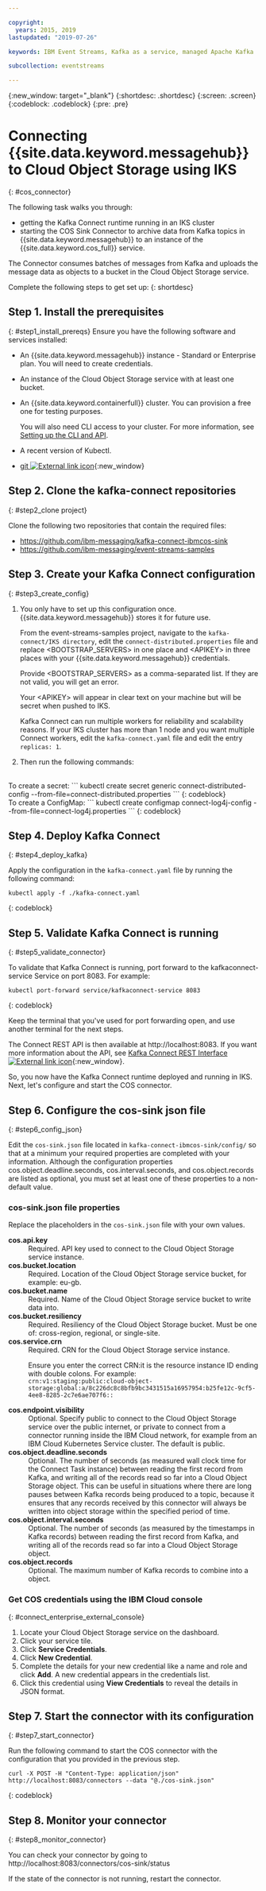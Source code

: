 ```yaml
---

copyright:
  years: 2015, 2019
lastupdated: "2019-07-26"

keywords: IBM Event Streams, Kafka as a service, managed Apache Kafka

subcollection: eventstreams

---
```


{:new_window: target="_blank"}
{:shortdesc: .shortdesc}
{:screen: .screen}
{:codeblock: .codeblock}
{:pre: .pre}

# Connecting {{site.data.keyword.messagehub}} to Cloud Object Storage using IKS
{: #cos_connector}

The following task walks you through:
* getting the Kafka Connect runtime running in an IKS cluster 
* starting the COS Sink Connector to archive data from Kafka topics in {{site.data.keyword.messagehub}} to an instance of the {{site.data.keyword.cos_full}} service. 

The Connector consumes batches of messages from Kafka and uploads the message data as objects to a bucket in the Cloud Object Storage service. 

Complete the following steps to get set up:
{: shortdesc}

## Step 1. Install the prerequisites
{: #step1_install_prereqs}
Ensure you have the following software and services installed:

* An {{site.data.keyword.messagehub}} instance - Standard or Enterprise plan. You will need to create credentials.
* An instance of the Cloud Object Storage service with at least one bucket.
* An {{site.data.keyword.containerfull}} cluster. You can provision a free one for testing purposes. 

    You will also need CLI access to your cluster. For more information, see
 [Setting up the CLI and API](/docs/containers?topic=containers-cs_cli_install).
* A recent version of Kubectl.
* [git ![External link icon](../../icons/launch-glyph.svg "External link icon")](https://git-scm.com/downloads){:new_window}

## Step 2. Clone the kafka-connect repositories
{: #step2_clone project}

Clone the following two repositories that contain the required files:

* https://github.com/ibm-messaging/kafka-connect-ibmcos-sink
* https://github.com/ibm-messaging/event-streams-samples


## Step 3. Create your Kafka Connect configuration
{: #step3_create_config}

1. You only have to set up this configuration once. {{site.data.keyword.messagehub}} stores it for future use.

    From the event-streams-samples project, navigate to the <code>kafka-connect/IKS directory</code>, edit the <code>connect-distributed.properties</code> file and replace &lt;BOOTSTRAP_SERVERS&gt; in one place and &lt;APIKEY&gt; in three places with your {{site.data.keyword.messagehub}} credentials.

    Provide &lt;BOOTSTRAP_SERVERS&gt; as a comma-separated list. If they are not valid, you will get an error.

    Your &lt;APIKEY&gt; will appear in clear text on your machine but will be secret when pushed to IKS.

    Kafka Connect can run multiple workers for reliability and scalability reasons. If your IKS cluster has more than 1 node and you want multiple Connect workers, edit the <code>kafka-connect.yaml</code> file and edit the entry <code>replicas: 1</code>.

2. Then run the following commands:
<br/>
    To create a secret: 
    ```
    kubectl create secret generic connect-distributed-config --from-file=connect-distributed.properties
   ```
    {: codeblock}
    <br/>
    To create a ConfigMap:
    ```
    kubectl create configmap connect-log4j-config --from-file=connect-log4j.properties
    ```
    {: codeblock}


## Step 4. Deploy Kafka Connect
{: #step4_deploy_kafka}

Apply the configuration in the <code>kafka-connect.yaml</code> file by running the following command:

```
kubectl apply -f ./kafka-connect.yaml
```
{: codeblock}


## Step 5. Validate Kafka Connect is running
{: #step5_validate_connector}

To validate that Kafka Connect is running, port forward to the kafkaconnect-service Service on port 8083. For example:

```
kubectl port-forward service/kafkaconnect-service 8083
```
{: codeblock}

Keep the terminal that you've used for port forwarding open, and use another terminal for the next steps.

The Connect REST API is then available at http://localhost:8083. If you want more information about the API, see
[Kafka Connect REST Interface ![External link icon](../../icons/launch-glyph.svg "External link icon")](http://kafka.apache.org/documentation/#connect_rest){:new_window}.

So, you now have the Kafka Connect runtime deployed and running in IKS. Next, let's configure and start the COS connector.


<!--
## Step 6. Build the connector
{: #step6_build_connector}

1. Clone the repository with the following command:

    ```
    git clone https://github.com/ibm-messaging/kafka-connect-ibmcos-sink
    ```

2. Change into the <code>kafka-connect-ibmcos-sink</code> directory:

    ```
    cd kafka-connect-ibmcos-sink
    ```

3. Build the connector using Gradle:

    ```
    $ gradle shadowJar
    ```
-->

## Step 6. Configure the cos-sink json file
{: #step6_config_json}

Edit the <code>cos-sink.json</code> file located in <code>kafka-connect-ibmcos-sink/config/</code> so that at a minimum your required properties are completed with your information. Although the configuration properties cos.object.deadline.seconds, cos.interval.seconds, and cos.object.records are listed as optional, you must set at least one of these properties to a non-default value.

### cos-sink.json file properties

Replace the placeholders in the <code>cos-sink.json</code> file with your own values.

<dl>
<dt><strong>cos.api.key</strong></dt>
<dd>Required. API key used to connect to the Cloud Object Storage service instance.</dd>
<dt><strong>cos.bucket.location</strong></dt>
<dd>Required. Location of the Cloud Object Storage service bucket, for example: eu-gb.</dd>
<dt><strong>cos.bucket.name</strong></dt>
<dd>Required. Name of the Cloud Object Storage service bucket to write data into.</dd>
<dt><strong>cos.bucket.resiliency</strong></dt>
<dd>Required. Resiliency of the Cloud Object Storage bucket. Must be one of: cross-region, regional, or single-site.</dd>
<dt><strong>cos.service.crn</strong></dt>
<dd>Required. CRN for the Cloud Object Storage service instance.
<p>Ensure you enter the correct CRN:it is the resource instance ID ending with double colons. For example:<br/> 
<code>crn:v1:staging:public:cloud-object-storage:global:a/8c226dc8c8bfb9bc3431515a16957954:b25fe12c-9cf5-4ee8-8285-2c7e6ae707f6::</code></dd>
<dt><strong>cos.endpoint.visibility</strong></dt>
<dd>Optional. Specify public to connect to the Cloud Object Storage service over the public internet, or private to connect from a connector running inside the IBM Cloud network, for example from an IBM Cloud Kubernetes Service cluster. The default is public.</dd>
<dt><strong>cos.object.deadline.seconds </strong></dt>
<dd>Optional. The number of seconds (as measured wall clock time for the Connect Task instance) between reading the first record from Kafka, and writing all of the records read so far into a Cloud Object Storage object. This can be useful in situations where there are long pauses between Kafka records being produced to a topic, because it ensures that any records received by this connector will always be written into object storage within the specified period of time.</dd>
<dt><strong>cos.object.interval.seconds</strong></dt>
<dd>Optional. The number of seconds (as measured by the timestamps in Kafka records) between reading the first record from Kafka, and writing all of the records read so far into a Cloud Object Storage object.</dd>
<dt><strong>cos.object.records</strong></dt>
<dd>Optional. The maximum number of Kafka records to combine into a object.
</dd>
</dl>
 
### Get COS credentials using the IBM Cloud console
{: #connect_enterprise_external_console}

1. Locate your Cloud Object Storage service on the dashboard.
2. Click your service tile.
3. Click **Service Credentials**.
4. Click **New Credential**. 
5. Complete the details for your new credential like a name and role and click **Add**. A new credential appears in the credentials list.
6. Click this credential using **View Credentials** to reveal the details in JSON format.


## Step 7. Start the connector with its configuration
{: #step7_start_connector}

Run the following command to start the COS connector with the configuration that you provided in the previous step.

```
curl -X POST -H "Content-Type: application/json" http://localhost:8083/connectors --data "@./cos-sink.json"
```
{: codeblock}

## Step 8. Monitor your connector 
{: #step8_monitor_connector}

You can check your connector by going to <br/>
http://localhost:8083/connectors/cos-sink/status

If the state of the connector is not running, restart the connector.

